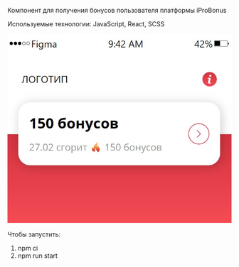 Компонент для получения бонусов пользователя платформы iProBonus

Используемые технологии: JavaScript, React, SCSS

![screenshot](https://github.com/Shchekatya/iProBonus/blob/main/screenshots/Screenshot_36.jpg)

Чтобы запустить:

1.  npm ci
2.  npm run start